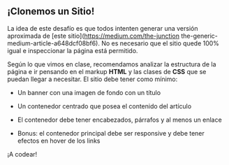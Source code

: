 ## ¡Clonemos un Sitio!

La idea de este desafío es que todos intenten generar una versión aproximada de [este sitio](https://medium.com/the-junction the-generic-medium-article-a648dcf08bf6). No es necesario que el sitio quede 100% igual e inspeccionar la página está permitido. 

Según lo que vimos en clase, recomendamos analizar la estructura de la página e ir pensando en el markup **HTML** y las clases de **CSS** que se puedan llegar a necesitar. El sitio debe tener como mínimo:

- Un banner con una imagen de fondo con un título
- Un contenedor centrado que posea el contenido del artículo
- El contenedor debe tener encabezados, párrafos y al menos un enlace

- Bonus: el contenedor principal debe ser responsive y debe tener efectos en hover de los links

¡A codear!